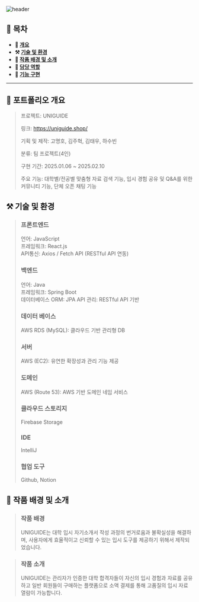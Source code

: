 ![header](https://capsule-render.vercel.app/api?type=waving&color=6053d5&height=200&section=header&text=UNIGUIDE&fontSize=70)

## **📖 목차**

<b>
  
- 📝 [개요](#-포트폴리오-개요)
- ⚒️ [기술 및 환경](#%EF%B8%8F-기술-및-환경)
- 📃 [작품 배경 및 소개](#-작품-배경-및-소개)
- 🍋 [담당 역할](#-역할)
- 🔎 [기능 구현](#-기능-구현)
</b>

---

## **📝 포트폴리오 개요**

> 프로젝트: UNIGUIDE
>
> 링크: https://uniguide.shop/
> 
> 기획 및 제작: 고명호, 김주혁, 김태우, 하수빈
>
> 분류: 팀 프로젝트(4인)
>
> 구현 기간: 2025.01.06 ~ 2025.02.10
>
> 주요 기능: 대학별/전공별 맞춤형 자료 검색 기능, 입시 경험 공유 및 Q&A를 위한 커뮤니티 기능, 단체 오픈 채팅 기능


## **⚒️ 기술 및 환경**
> ### 프론트엔드
> 언어: JavaScript</br>
> 프레임워크: React.js</br>
> API통신: Axios / Fetch API (RESTful API 연동)</br>
> ### 백엔드
> 언어: Java</br>
> 프레임워크: Spring Boot</br>
> 데이터베이스 ORM: JPA
> API 관리: RESTful API 기반
> ### 데이터 베이스
> AWS RDS (MySQL): 클라우드 기반 관리형 DB
> ### 서버
> AWS (EC2): 유연한 확장성과 관리 기능 제공
> ### 도메인
> AWS (Route 53): AWS 기반 도메인 네임 서비스
> ### 클라우드 스토리지
> Firebase Storage
> ### IDE
> IntelliJ
> ### 협업 도구
> Github, Notion

## **📃 작품 배경 및 소개**
> ### 작품 배경
> 
> UNIGUIDE는 대학 입시 자기소개서 작성 과정의 번거로움과 불확실성을 해결하며, 사용자에게 효율적이고 신뢰할 수 있는 입시 도구를 제공하기 위해서 제작되었습니다. 

> ### 작품 소개
>
> UNIGUIDE는 관리자가 인증한 대학 합격자들이 자신의 입시 경험과 자료를 공유하고 일반 회원들이 구매하는 플랫폼으로 소액 결제를 통해 고품질의 입시 자료 열람이 가능합니다. 

